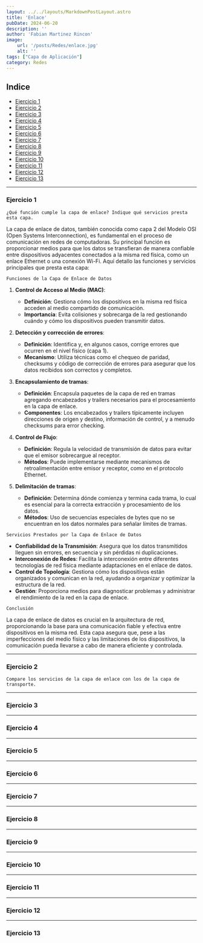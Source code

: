 ```yaml
---
layout: ../../layouts/MarkdownPostLayout.astro
title: 'Enlace'
pubDate: 2024-06-20
description: ''
author: 'Fabian Martinez Rincon'
image:
    url: '/posts/Redes/enlace.jpg'
    alt: ''
tags: ["Capa de Aplicación"]
category: Redes
---
```


## Indice

- [Ejercicio 1](#ejercicio-1)
- [Ejercicio 2](#ejercicio-2)
- [Ejercicio 3](#ejercicio-3)
- [Ejercicio 4](#ejercicio-4)
- [Ejercicio 5](#ejercicio-5)
- [Ejercicio 6](#ejercicio-6)
- [Ejercicio 7](#ejercicio-7)
- [Ejercicio 8](#ejercicio-8)
- [Ejercicio 9](#ejercicio-9)
- [Ejercicio 10](#ejercicio-10)
- [Ejercicio 11](#ejercicio-11)
- [Ejercicio 12](#ejercicio-12)
- [Ejercicio 13](#ejercicio-13)

---

### Ejercicio 1

`¿Qué función cumple la capa de enlace? Indique qué servicios presta esta capa.`

La capa de enlace de datos, también conocida como capa 2 del Modelo OSI (Open Systems Interconnection), es fundamental en el proceso de comunicación en redes de computadoras. Su principal función es proporcionar medios para que los datos se transfieran de manera confiable entre dispositivos adyacentes conectados a la misma red física, como un enlace Ethernet o una conexión Wi-Fi. Aquí detallo las funciones y servicios principales que presta esta capa:

`Funciones de la Capa de Enlace de Datos`

1. **Control de Acceso al Medio (MAC)**:
   - **Definición**: Gestiona cómo los dispositivos en la misma red física acceden al medio compartido de comunicación.
   - **Importancia**: Evita colisiones y sobrecarga de la red gestionando cuándo y cómo los dispositivos pueden transmitir datos.

2. **Detección y corrección de errores**:
   - **Definición**: Identifica y, en algunos casos, corrige errores que ocurren en el nivel físico (capa 1).
   - **Mecanismo**: Utiliza técnicas como el chequeo de paridad, checksums y código de corrección de errores para asegurar que los datos recibidos son correctos y completos.

3. **Encapsulamiento de tramas**:
   - **Definición**: Encapsula paquetes de la capa de red en tramas agregando encabezados y trailers necesarios para el procesamiento en la capa de enlace.
   - **Componentes**: Los encabezados y trailers típicamente incluyen direcciones de origen y destino, información de control, y a menudo checksums para error checking.

4. **Control de Flujo**:
   - **Definición**: Regula la velocidad de transmisión de datos para evitar que el emisor sobrecargue al receptor.
   - **Métodos**: Puede implementarse mediante mecanismos de retroalimentación entre emisor y receptor, como en el protocolo Ethernet.

5. **Delimitación de tramas**:
   - **Definición**: Determina dónde comienza y termina cada trama, lo cual es esencial para la correcta extracción y procesamiento de los datos.
   - **Métodos**: Uso de secuencias especiales de bytes que no se encuentran en los datos normales para señalar límites de tramas.

`Servicios Prestados por la Capa de Enlace de Datos`

- **Confiabilidad de la Transmisión**: Asegura que los datos transmitidos lleguen sin errores, en secuencia y sin pérdidas ni duplicaciones.
- **Interconexión de Redes**: Facilita la interconexión entre diferentes tecnologías de red física mediante adaptaciones en el enlace de datos.
- **Control de Topología**: Gestiona cómo los dispositivos están organizados y comunican en la red, ayudando a organizar y optimizar la estructura de la red.
- **Gestión**: Proporciona medios para diagnosticar problemas y administrar el rendimiento de la red en la capa de enlace.

`Conclusión`

La capa de enlace de datos es crucial en la arquitectura de red, proporcionando la base para una comunicación fiable y efectiva entre dispositivos en la misma red. Esta capa asegura que, pese a las imperfecciones del medio físico y las limitaciones de los dispositivos, la comunicación pueda llevarse a cabo de manera eficiente y controlada.

---

### Ejercicio 2

`Compare los servicios de la capa de enlace con los de la capa de transporte.`



---
### Ejercicio 3
---
### Ejercicio 4
---
### Ejercicio 5
---
### Ejercicio 6
---
### Ejercicio 7
---
### Ejercicio 8
---
### Ejercicio 9
---
### Ejercicio 10
---
### Ejercicio 11
---
### Ejercicio 12
---
### Ejercicio 13
